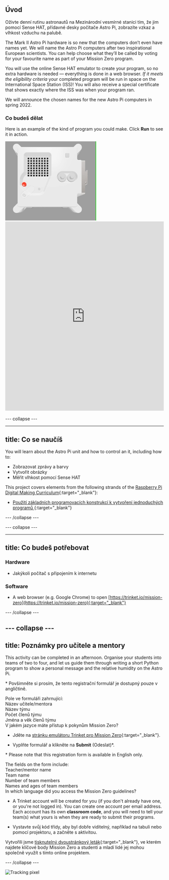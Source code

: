 ## Úvod

Oživte denní rutinu astronautů na Mezinárodní vesmírné stanici tím, že jim pomocí Sense HAT, přídavné desky počítače Astro Pi, zobrazíte vzkaz a vlhkost vzduchu na palubě.

The Mark II Astro Pi hardware is so new that the computers don’t even have names yet. We will name the Astro Pi computers after two inspirational European scientists. You can help choose what they’ll be called by voting for your favourite name as part of your Mission Zero program.

You will use the online Sense HAT emulator to create your program, so no extra hardware is needed — everything is done in a web browser. *If it meets the eligibility criteria* your completed program will be run in space on the International Space Station (ISS)! You will also receive a special certificate that shows exactly where the ISS was when your program ran.

We will announce the chosen names for the new Astro Pi computers in spring 2022.


### Co budeš dělat

Here is an example of the kind of program you could make. Click **Run** to see it in action.

![The Trinket Sense HAT emulator running a sample program which scrolls the test "Astro Pi" across the LED matrix](images/M0_1.gif) <iframe src="https://trinket.io/embed/python/b92d76c0f3?outputOnly=true&runOption=run&start=result" width="100%" height="600" frameborder="0" marginwidth="0" marginheight="0" allowfullscreen mark="crwd-mark"></iframe>

--- collapse ---



---
title: Co se naučíš
---

You will learn about the Astro Pi unit and how to control an it, including how to:
+ Zobrazovat zprávy a barvy
+ Vytvořit obrázky
+ Měřit vlhkost pomocí Sense HAT

This project covers elements from the following strands of the [Raspberry Pi Digital Making Curriculum](http://rpf.io/curriculum){:target="_blank"}:

+ [Použití základních programovacích konstrukcí k vytvoření jednoduchých programů ](https://curriculum.raspberrypi.org/programming/creator/){:target="_blank"}

--- /collapse ---

--- collapse ---

---
title: Co budeš potřebovat
---

### Hardware

+ Jakýkoli počítač s připojením k internetu

### Software

+ A web browser (e.g. Google Chrome) to open [https://trinket.io/mission-zero](https://trinket.io/mission-zero){:target="_blank"}

--- /collapse ---

--- collapse ---
---
title: Poznámky pro učitele a mentory
---


This activity can be completed in an afternoon. Organise your students into teams of two to four, and let us guide them through writing a short Python program to show a personal message and the relative humidity on the Astro Pi.

\* Povšimněte si prosím, že tento registrační formulář je dostupný pouze v angličtině.

Pole ve formuláři zahrnující:  
Název učitele/mentora  
Název týmu  
Počet členů týmu  
Jména a věk členů týmu  
V jakém jazyce máte přístup k pokynům Mission Zero?

+ Jděte na [stránku emulátoru Trinket pro Mission Zero](https://trinket.io/mission-zero/register){:target="_blank"}.

+ Vyplňte formulář a klikněte na **Submit** (Odeslat)\*.

\* Please note that this registration form is available in English only.

The fields on the form include:  
Teacher/mentor name   
Team name  
Number of team members  
Names and ages of team members  
In which language did you access the Mission Zero guidelines?

+ A Trinket account will be created for you (if you don't already have one, or you're not logged in). You can create one account per email address. Each account has its own **classroom code**, and you will need to tell your team(s) what yours is when they are ready to submit their programs.

+ Vystavte svůj kód třídy, aby byl dobře viditelný, například na tabuli nebo pomocí projektoru, a začněte s aktivitou.

 Vytvořili jsme [tisknutelný dvoustránkový leták](https://astro-pi.org/astro_pi_mission_zero_project_print_out_v10_print/){:target="_blank"}, ve kterém najdete klíčové body Mission Zero a studenti a mladí lidé jej mohou společně využít s tímto online projektem.

--- /collapse ---

![Tracking pixel](https://code.org/api/hour/begin_raspberrypi_astropi.png)

